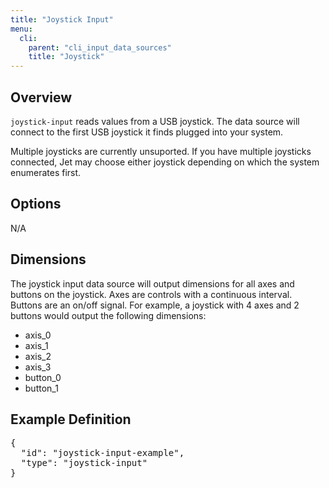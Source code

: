 ```yaml
---
title: "Joystick Input"
menu:
  cli:
    parent: "cli_input_data_sources"
    title: "Joystick"
---
```


## Overview
`joystick-input` reads values from a USB joystick. The data source will connect to the first USB joystick it finds plugged into your system.

<div class="bp3-callout bp3-intent-warning">
Multiple joysticks are currently unsuported. If you have multiple joysticks connected, Jet may choose either joystick depending on which the system enumerates first.
</div>

## Options
N/A

## Dimensions

The joystick input data source will output dimensions for all axes and buttons on the joystick. Axes are controls with a continuous interval. Buttons are an on/off signal.
For example, a joystick with 4 axes and 2 buttons would output the following dimensions:
- axis_0
- axis_1
- axis_2
- axis_3
- button_0
- button_1

## Example Definition
<pre>
{
  "id": "joystick-input-example",
  "type": "joystick-input"
}
</pre>